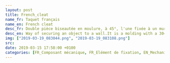 ```yaml
---
layout: post
title: French_cleat
name_fr: Taquet français
name_en: French cleat
desc_fr: Double pièce biseautée en moulure, à 45°, l'une fixée à un mur (biseau vers le haut) et l'autre fixée à un élément à accrocher au mur (biseau vers le bas). Les deux pièces s'emboittent entre elles.  Peut se présenter sous la forme de la seule pièce fixée au mur, l'élément à accrocher ayant déjà une partie géométrique à angle permettant l'assemblage.
desc_en: Way of securing an object to a wall.It is a molding with a 30–45 degree slope used to hang cabinets or other objects.  French cleats can be used in pairs, or with a cleat mounted to the wall and a matching edge cut into the object to be hung.
img: ["2019-03-19_083044.png", "2019-03-19_083108.png"]
src: 
date: 2019-03-15 17:58:00 +0100
categories: [FR_Composant mécanique, FR_Elément de fixation, EN_Mechanical part, EN_Fixing part]
---
```

